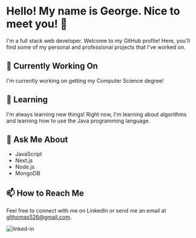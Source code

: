 # Hello! My name is George. Nice to meet you! 👋

I'm a full stack web developer. Welcome to my GitHub profile! Here, you'll find some of my personal and professional projects that I've worked on.

## 🔭 Currently Working On
I'm currently working on getting my Computer Science degree!

## 🌱 Learning
I'm always learning new things! Right now, I'm learning about algorithms and learning how to use the Java programming language.

## 💬 Ask Me About
* JavaScript
* Next.js
* Node.js
* MongoDB

## 📫 How to Reach Me
Feel free to connect with me on LinkedIn or send me an email at glthomas526@gmail.com.

[<img align="left" alt="linked-in" src="https://img.shields.io/badge/linkedin-%230077B5.svg?&style=for-the-badge&logo=linkedin&logoColor=white" />](https://www.linkedin.com/in/gtgtcode/)<br />
